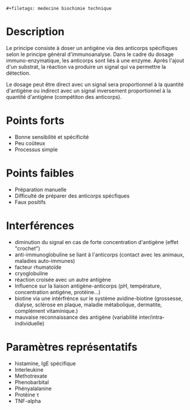 ```{=org}
#+filetags: medecine biochimie technique
```
# Description

Le principe consiste à doser un antigène via des anticorps spécifiques
selon le principe général d\'immunoanalyse. Dans le cadre du dosage
immuno-enzymatique, les anticorps sont liés à une enzyme. Après l\'ajout
d\'un substrat, la réaction va produire un signal qui va permettre la
détection.

Le dosage peut être direct avec un signal sera proportionnel à la
quantité d\'antigène ou indirect avec un signal inversement
proportionnel à la quantité d\'antigène (compétiton des anticorps).

# Points forts

-   Bonne sensibilité et spécificité
-   Peu coûteux
-   Processus simple

# Points faibles

-   Préparation manuelle
-   Difficulté de préparer des anticorps spécfiques
-   Faux positifs

# Interférences

-   diminution du signal en cas de forte concentration d\'antigène
    (effet \"crochet\")
-   anti-immunoglobuline se liant à l\'anticorps (contact avec les
    animaux, maladies auto-immunes)
-   facteur rhumatoïde
-   cryoglobuline
-   réaction croisée avec un autre antigène
-   Influence sur la liaison antigène-anticorps (pH, température,
    concentration antigène, protéine...)
-   biotine via une intérfrénce sur le système avidine-biotine
    (grossesse, dialyse, sclérose en plaque, maladie métabolique,
    dermatite, complément vitaminique.)
-   mauvaise reconnaissance des antigène (variabilité
    inter/intra-individuelle)

# Paramètres représentatifs

-   histamine, IgE spécifique
-   Interleukine
-   Methotrexate
-   Phenobarbital
-   Phényalalanine
-   Protéine τ
-   TNF-alpha
